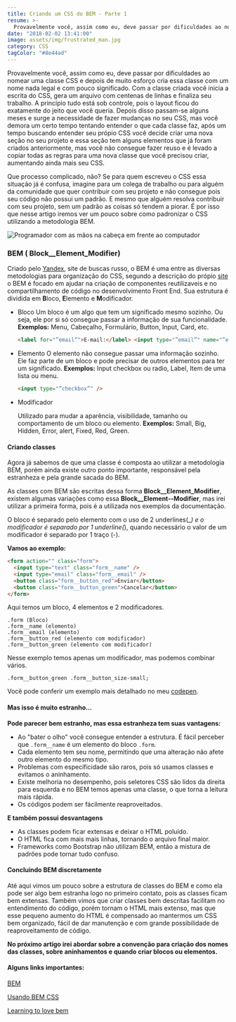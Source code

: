```yaml
---
title: Criando um CSS do BEM - Parte 1
resume: >-
  Provavelmente você, assim como eu, deve passar por dificuldades ao nomear uma classe CSS e depois de muito esforço cria essa classe com um nome nada legal e com pouco significado.
date: "2018-02-02 13:41:00"
image: assets/img/frustrated_man.jpg
category: CSS
tagColor: "#8e44ad"
---
```


Provavelmente você, assim como eu, deve passar por dificuldades ao nomear uma classe CSS e depois de muito esforço cria essa classe com um nome nada legal e com pouco significado. Com a classe criada você inicia a escrita do CSS, gera um arquivo com centenas de linhas e finaliza seu trabalho. A princípio tudo está sob controle, pois o layout ficou do exatamente do jeito que você queria. Depois disso passam-se alguns meses e surge a necessidade de fazer mudanças no seu CSS, mas você demora um certo tempo tentando entender o que cada classe faz, após um tempo buscando entender seu própio CSS você decide criar uma nova seção no seu projeto e essa seção tem alguns elementos que já foram criados anteriormente, mas você não consegue fazer reuso e é levado a copiar todas as regras para uma nova classe que você precisou criar, aumentando ainda mais seu CSS.

Que processo complicado, não? Se para quem escreveu o CSS essa situação já é confusa, imagine para um colega de trabalho ou para alguém da comunidade que quer contribuir com seu projeto e não consegue pois seu código não possui um padrão. E mesmo que alguém resolva contribuir com seu projeto, sem um padrão as coisas só tendem a piorar. É por isso que nesse artigo iremos ver um pouco sobre como padronizar o CSS utilizando a metodologia BEM.

![Programador com as mãos na cabeça em frente ao computador](assets/img/frustrated_man.jpg)

### BEM ( Block\_\_Element_Modifier)

Criado pelo [Yandex](https://www.yandex.com), site de buscas russo, o BEM é uma entre as diversas metodologias para organização do CSS, segundo a descrição do própio [site](http://getbem.com) o BEM é focado em ajudar na criação de componentes reutilizaveis e no compartilhamento de código no desenvolvimento Front End.
Sua estrutura é dividida em **B**loco, **E**lemento e **M**odificador.

- Bloco
  Um bloco é um algo que tem um significado mesmo sozinho. Ou seja, ele por si só consegue passar a informação de sua funcionalidade.
  **Exemplos:** Menu, Cabeçalho, Formulário, Button, Input, Card, etc.

  ```html
  <label for="”email”">E-mail:</label> <input type="”email”" name="”email”" />
  ```

- Elemento
  O elemento não consegue passar uma informação sozinho. Ele faz parte de um bloco e pode precisar de outros elementos para ter um significado.
  **Exemplos:** Input checkbox ou radio, Label, Item de uma lista ou menu.

  ```html
  <input type="”checkbox”" />
  ```

- Modificador

  Utilizado para mudar a aparência, visibilidade, tamanho ou comportamento de um bloco ou elemento.
  **Exemplos:** Small, Big, Hidden, Error, alert, Fixed, Red, Green.

#### Criando classes

Agora já sabemos de que uma classe é composta ao utilizar a metodologia BEM, porém ainda existe outro ponto importante, responsável pela estranheza e pela grande sacada do BEM.

As classes com BEM são escritas dessa forma **Block\_\_Element_Modifier**, existem algumas variações como essa **Block\_\_Element--Modifier**, mas irei utilizar a primeira forma, pois é a utilizada nos exemplos da documentação.

O bloco é separado pelo elemento com o uso de 2 underlines(\__) e o modificador é separado por 1 underline(_), quando necessário o valor de um modificador é separado por 1 traço (-).

**Vamos ao exemplo:**

```html
<form action="" class="form">
  <input type="text" class="form__name" />
  <input type="email" class="form__email" />
  <button class="form__button_red">Enviar</button>
  <button class="form__button_green">Cancelar</button>
</form>
```

Aqui temos um bloco, 4 elementos e 2 modificadores.

```
.form (Bloco)
.form__name (elemento)
.form__email (elemento)
.form__button_red (elemento com modificador)
.form__button_green (elemento com modificador)
```

Nesse exemplo temos apenas um modificador, mas podemos combinar vários.

```
.form__button_green .form__button_size-small;
```

Você pode conferir um exemplo mais detalhado no meu [codepen](https://codepen.io/crisgon/pen/YeedJo).

#### Mas isso é muito estranho...

**Pode parecer bem estranho, mas essa estranheza tem suas vantagens:**

- Ao "bater o olho" você consegue entender a estrutura. É fácil perceber que <code>.form\_\_name</code> é um elemento do bloco <code>.form</code>.
- Cada elemento tem seu nome, permitindo que uma alteração não afete outro elemento do mesmo tipo.
- Problemas com especificidade são raros, pois só usamos classes e evitamos o aninhamento.
- Existe melhoria no desempenho, pois seletores CSS são lidos da direita para esquerda e no BEM temos apenas uma classe, o que torna a leitura mais rápida.
- Os códigos podem ser fácilmente reaproveitados.

**E também possui desvantagens**

- As classes podem ficar extensas e deixar o HTML poluído.
- O HTML fica com mais mais linhas, tornando o arquivo final maior.
- Frameworks como Bootstrap não utilizam BEM, então a mistura de padrões pode tornar tudo confuso.

#### Concluindo BEM discretamente

Até aqui vimos um pouco sobre a estrutura de classes do BEM e como ela pode ser algo bem estranha logo no primeiro contato, pois as classes ficam bem extensas. Também vimos que criar classes bem descritas facilitam no entendimento do código, porém tornam o HTML mais extenso, mas que esse pequeno aumento do HTML é compensado ao mantermos um CSS bem organizado, fácil de dar manutenção e com grande possibilidade de reaproveitamento de código.

**No próximo artigo irei abordar sobre a convenção para criação dos nomes das classes, sobre aninhamentos e quando criar blocos ou elementos.**

#### Alguns links importantes:

[BEM](http://getbem.com)

[Usando BEM CSS](https://imasters.com.br/front-end/css/usando-bem-css/?trace=1519021197&source=single)

[Learning to love bem](http://mono.company/journal/frontend/learning-to-love-bem/)
